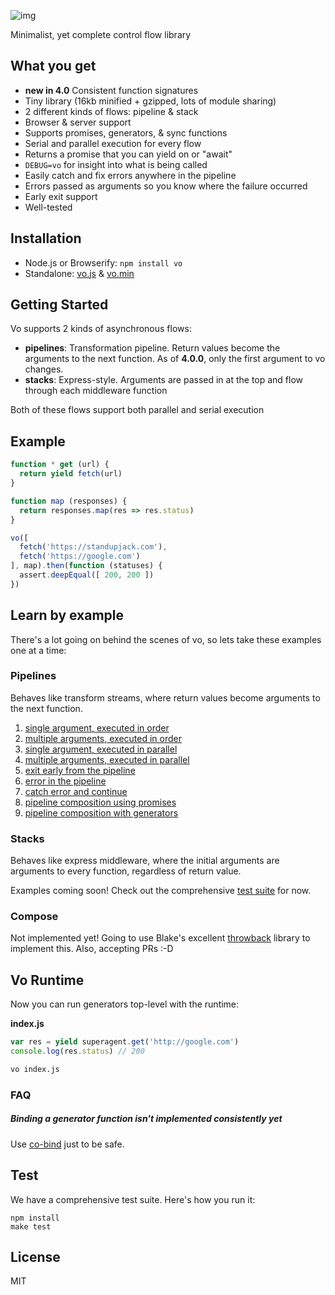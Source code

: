 
![img](https://cldup.com/GbKb42jNdt.png)

Minimalist, yet complete control flow library

## What you get

- **new in 4.0** Consistent function signatures
- Tiny library (16kb minified + gzipped, lots of module sharing)
- 2 different kinds of flows: pipeline & stack
- Browser & server support
- Supports promises, generators, & sync functions
- Serial and parallel execution for every flow
- Returns a promise that you can yield on or "await"
- `DEBUG=vo` for insight into what is being called
- Easily catch and fix errors anywhere in the pipeline
- Errors passed as arguments so you know where the failure occurred
- Early exit support
- Well-tested

## Installation

- Node.js or Browserify: `npm install vo`
- Standalone: [vo.js](dist/vo.js) & [vo.min](dist/vo.min.js)

## Getting Started

Vo supports 2 kinds of asynchronous flows:

- **pipelines**: Transformation pipeline. Return values become the arguments to the next function. As of **4.0.0**, only the first argument to vo changes.
- **stacks**: Express-style. Arguments are passed in at the top and flow through each middleware function

Both of these flows support both parallel and serial execution

## Example

```js
function * get (url) {
  return yield fetch(url)
}

function map (responses) {
  return responses.map(res => res.status)
}

vo([
  fetch('https://standupjack.com'),
  fetch('https://google.com')
], map).then(function (statuses) {
  assert.deepEqual([ 200, 200 ])
})
```

## Learn by example

There's a lot going on behind the scenes of vo, so lets take these examples one at a time:

### Pipelines

Behaves like transform streams, where return values become arguments to the next function.

1. [single argument, executed in order](examples/1-pipeline-single-order.js)
2. [multiple arguments, executed in order](examples/2-pipeline-single-parallel.js)
3. [single argument, executed in parallel](examples/3-pipeline-multi-order.js)
4. [multiple arguments, executed in parallel](examples/4-pipeline-multi-parallel.js)
5. [exit early from the pipeline](examples/5-pipeline-early-exit.js)
6. [error in the pipeline](examples/6-pipeline-error.js)
7. [catch error and continue](examples/7-pipeline-catch-error.js)
8. [pipeline composition using promises](examples/8-pipeline-composition.js)
9. [pipeline composition with generators](examples/9-pipeline-composition.js)

### Stacks

Behaves like express middleware, where the initial arguments are arguments to every function, regardless of return value.

Examples coming soon! Check out the comprehensive [test suite](test/) for now.

### Compose

Not implemented yet! Going to use Blake's excellent [throwback](https://github.com/blakeembrey/throwback) library to implement this. Also, accepting PRs :-D

## Vo Runtime

Now you can run generators top-level with the runtime:

**index.js**

```js
var res = yield superagent.get('http://google.com')
console.log(res.status) // 200
```

```bash
vo index.js
```

### FAQ

##### Binding a generator function isn't implemented consistently yet

Use [co-bind](https://github.com/vdemedes/co-bind) just to be safe.

## Test

We have a comprehensive test suite. Here's how you run it:

```
npm install
make test
```

## License

MIT
